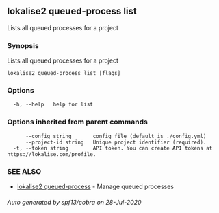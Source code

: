 ## lokalise2 queued-process list

Lists all queued processes for a project

### Synopsis

Lists all queued processes for a project

```
lokalise2 queued-process list [flags]
```

### Options

```
  -h, --help   help for list
```

### Options inherited from parent commands

```
      --config string       config file (default is ./config.yml)
      --project-id string   Unique project identifier (required).
  -t, --token string        API token. You can create API tokens at https://lokalise.com/profile.
```

### SEE ALSO

* [lokalise2 queued-process](lokalise2_queued-process.md)	 - Manage queued processes

###### Auto generated by spf13/cobra on 28-Jul-2020
